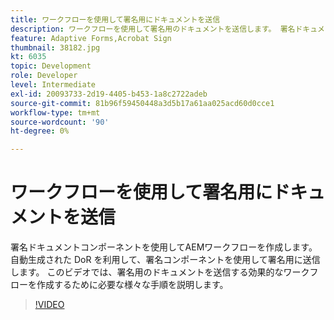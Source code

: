 ```yaml
---
title: ワークフローを使用して署名用にドキュメントを送信
description: ワークフローを使用して署名用のドキュメントを送信します。 署名ドキュメントコンポーネントを使用してAEMワークフローを作成します。 自動生成された DoR を利用して、署名コンポーネントを使用して署名用に送信します。 このビデオでは、署名用のドキュメントを送信する効果的なワークフローを作成するために必要な様々な手順を説明します。
feature: Adaptive Forms,Acrobat Sign
thumbnail: 38182.jpg
kt: 6035
topic: Development
role: Developer
level: Intermediate
exl-id: 20093733-2d19-4405-b453-1a8c2722adeb
source-git-commit: 81b96f59450448a3d5b17a61aa025acd60d0cce1
workflow-type: tm+mt
source-wordcount: '90'
ht-degree: 0%

---
```


# ワークフローを使用して署名用にドキュメントを送信

署名ドキュメントコンポーネントを使用してAEMワークフローを作成します。 自動生成された DoR を利用して、署名コンポーネントを使用して署名用に送信します。
このビデオでは、署名用のドキュメントを送信する効果的なワークフローを作成するために必要な様々な手順を説明します。

>[!VIDEO](https://video.tv.adobe.com/v/38182/?quality=9&learn=on)
